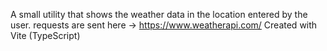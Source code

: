  A small utility that shows the weather data in the location entered by the user.
 requests are sent here -> https://www.weatherapi.com/
 Created with Vite (TypeScript)
